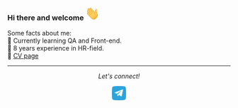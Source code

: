 ### Hi there and welcome <img src="https://github.com/NadyaPod/NadyaPod/blob/main/Icons/68747470733a2f2f6d656469612e67697068792e636f6d2f6d656469612f6876524a434c467a6361737252346961377a2f67697068792e676966.gif" width="32" height="32"/>

<!--
**NadyaPod/NadyaPod** is a ✨ _special_ ✨ repository because its `README.md` (this file) appears on your GitHub profile.

Here are some ideas to get you started:

- 🔭 I’m currently working on ...
- 🌱 I’m currently learning ...
- 👯 I’m looking to collaborate on ...
- 🤔 I’m looking for help with ...
- 💬 Ask me about ...
- 📫 How to reach me: ...
- 😄 Pronouns: ...
- ⚡ Fun fact: ...
-->
Some facts about me:
<br>🌱 Currently learning QA and Front-end.
<br>💼 8 years experience in HR-field.
<br>📝 [CV page](https://nadyapod.github.io/NadyaPod-CV-Page/)
<hr>
<p align="center">
  <i>Let's connect!</i>
  <p align="center">
    <a href="https://t.me/NadyaPod" target="_blank" alt="Telegram icon"><img src="https://github.com/NadyaPod/NadyaPod/blob/main/Icons/2613278_chat_chatting_cloud%20based_messenger_social%20media_icon.png"></a>
